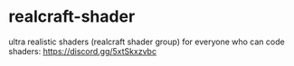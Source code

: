 # realcraft-shader
ultra realistic shaders (realcraft shader group)
for everyone who can code shaders: https://discord.gg/5xtSkxzvbc
